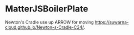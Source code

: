 # MatterJSBoilerPlate
Newton's Cradle 
use up ARROW for moving
 https://suwarna-cloud.github.io/Newton-s-Cradle-C34/.
